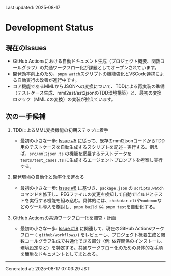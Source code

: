 Last updated: 2025-08-17

# Development Status

## 現在のIssues
- GitHub Actionsにおける自動ドキュメント生成（プロジェクト概要、関数コールグラフ）の共通ワークフロー化が課題としてオープンされています。
- 開発効率向上のため、`pnpm watch`スクリプトの機能強化とVSCode連携による自動実行の改善が進行中です。
- コア機能であるMMLからJSONへの変換について、TDDによる再実装の準備（テストケース生成、mml2ast/ast2jsonのTDD環境構築）と、最初の変換ロジック（MML cの変換）の実装が控えています。

## 次の一手候補
1. TDDによるMML変換機能の初期ステップに着手
   - 最初の小さな一歩: [Issue #5](issue-notes/5.md) に従って、既存のmml2jsonコードからTDD用のテストケースを自動生成するスクリプトを記述・実行する。例えば、`src/mml2json.ts` の機能を網羅するテストデータを `tests/test_cases.ts` に生成するエージェントプロンプトを考案し実行する。

2. 開発環境の自動化と効率化を進める
   - 最初の小さな一歩: [Issue #8](issue-notes/8.md) に基づき、`package.json` の `scripts.watch` コマンドを修正し、PEGファイルの変更を検知して自動でビルドとテストを実行する機能を組み込む。具体的には、`chokidar-cli`や`nodemon`などのツール導入を検討し、`pnpm build && pnpm test`を自動化する。

3. GitHub Actionsの共通ワークフロー化を調査・計画
   - 最初の小さな一歩: [Issue #18](issue-notes/18.md) に関連して、現在のGitHub Actionsワークフロー (`.github/workflows/`) をレビューし、プロジェクト概要生成と関数コールグラフ生成で共通化できる部分（例: 依存関係のインストール、環境設定など）を特定する。共通ワークフロー化のための具体的な手順を簡単なドキュメントとしてまとめる。

---
Generated at: 2025-08-17 07:03:29 JST
